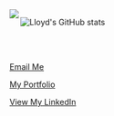 
<a href="https://github.com/lbarnes86/lbarnes86">
  <img align="left" src="https://github-readme-stats.vercel.app/api/top-langs/?username=lbarnes86&show=java,html,css,tex&title_color=57A6FF&text_color=c9cacc&icon_color=2bbc8a&bg_color=0D1116&border_color=57A6FF&langs_count=3" />
</a>


![Lloyd's GitHub stats](https://github-readme-stats.vercel.app/api?username=lbarnes86&show_icons=true&theme=tokyonight&hide=issues)


<br>
<br>


<a href="mailto:barnes.lloyd86@gmail.com">Email Me</a>

<a href="https://lbarnes86.github.io/react-portfolio/">My Portfolio</a>

<a href="https://www.linkedin.com/in/lloyd-barnes-ii/">View My LinkedIn</a>
